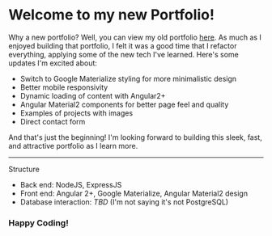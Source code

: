 <h1>Welcome to my new Portfolio!</h1>

<p>Why a new portfolio? Well, you can view my old portfolio <a href="https://github.com/ThomasjNix/portfolio-live">here</a>. As much as I enjoyed building that portfolio, I felt it was a good time that I refactor everything, applying some of the new tech I've learned. Here's some updates I'm excited about:</p>

<ul>
    <li>Switch to Google Materialize styling for more minimalistic design</li>
    <li>Better mobile responsivity</li>
    <li>Dynamic loading of content with Angular2+</li>
    <li>Angular Material2 components for better page feel and quality</li>
    <li>Examples of projects with images</li>
    <li>Direct contact form</li>
</ul>

<p>And that's just the beginning! I'm looking forward to building this sleek, fast, and attractive portfolio as I learn more.</p>


<hr>
<p>Structure</p>
<ul>
    <li>Back end: NodeJS, ExpressJS</li>
    <li>Front end: Angular 2+, Google Materialize, Angular Material2 design</li>
    <li>Database interaction: <em>TBD</em> (I'm not saying it's not PostgreSQL)</li>
</ul>
<h3>Happy Coding!</h3>